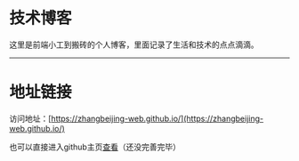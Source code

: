 # 技术博客

这里是前端小工到搬砖的个人博客，里面记录了生活和技术的点点滴滴。

---

# 地址链接

访问地址：[https://zhangbeijing-web.github.io/](https://zhangbeijing-web.github.io/)

也可以直接进入github主页[查看](https://zhangbeijing-web.github.io/)（还没完善完毕）


